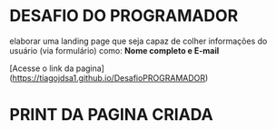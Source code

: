 # DESAFIO DO PROGRAMADOR
elaborar uma landing page que seja capaz
de colher informações do usuário (via formulário) como: **Nome completo e E-mail**



[Acesse o link da pagina] (https://tiagojdsa1.github.io/DesafioPROGRAMADOR)


# PRINT DA PAGINA CRIADA
